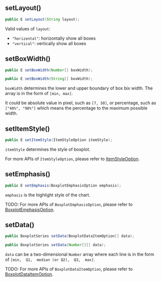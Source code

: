 ## setLayout()

```java
public E setLayout(String layout);
```

Valid values of `layout`:
- `"horizontal"`: horizontally show all boxes
- `"vertical"`: vertically show all boxes

## setBoxWidth()

```java
public E setBoxWidth(Number[] boxWidth);

public E setBoxWidth(String[] boxWidth);
```

`boxWidth` determines the lower and upper boundary of box bix width. The array is in the form of `[min, max]`.

It could be absolute value in pixel, such as `[7, 50]`, or percentage, such as `["40%", "90%"]` which means the percentage to the maximum possible width.

## setItemStyle()

```java
public E setItemStyle(ItemStyleOption itemStyle);
```

`itemStyle` determines the style of boxplot.

For more APIs of `ItemStyleOption`, please refer to [ItemStyleOption](component-apis/item-style-option).

## setEmphasis()

```java
public E setEmphasis(BoxplotEmphasisOption emphasis);
```

`emphasis` is the highlight style of the chart.

TODO: For more APIs of `BoxplotEmphasisOption`, please refer to [BoxplotEmphasisOption](component-apis/boxplot-emphasis-option).

## setData()

```java
public BoxplotSeries setData(BoxplotDataItemOption[] data);

public BoxplotSeries setData(Number[][] data);
```

`data` can be a two-dimensional `Number` array where each line is in the form of `[min,  Q1,  median (or Q2),  Q3,  max]`.

TODO: For more APIs of `BoxplotDataItemOption`, please refer to [BoxplotDataItemOption](component-apis/boxplot-data-item-option).
